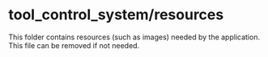 # tool_control_system/resources

This folder contains resources (such as images) needed by the application. This file can
be removed if not needed.
